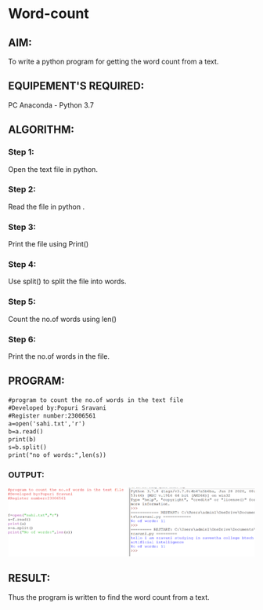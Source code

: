 # Word-count
## AIM:
To write a python program for getting the word count from a text.
## EQUIPEMENT'S REQUIRED: 
PC
Anaconda - Python 3.7
## ALGORITHM: 
### Step 1:
Open the text file in python.

### Step 2:
Read the file in python .
 
### Step 3: 
Print the file using Print() 

### Step 4:
Use split() to split the file into words.  

### Step 5: 
Count the no.of words using len()

### Step 6:
Print the no.of words in the file. 

## PROGRAM:
```
#program to count the no.of words in the text file
#Developed by:Popuri Sravani
#Register number:23006561
a=open('sahi.txt','r')
b=a.read()
print(b)
s=b.split()
print("no of words:",len(s))

```




### OUTPUT:

![Alt text](<Screenshot (3)-1.png>)




## RESULT:
Thus the program is written to find the word count from a text.
